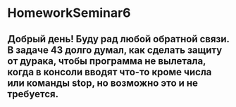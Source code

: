 # HomeworkSeminar6

## Добрый день! Буду рад любой обратной связи. В задаче 43 долго думал, как сделать защиту от дурака, чтобы программа не вылетала, когда в консоли вводят что-то кроме числа или команды stop, но возможно это и не требуется. 
